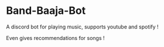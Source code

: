 # Band-Baaja-Bot
A discord bot for playing music, supports youtube and spotify !

Even gives recommendations for songs !
